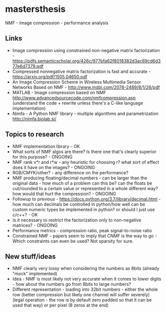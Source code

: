 # mastersthesis

NMF - Image compression - performance analysis

## Links
 * Image compression using constrained non-negative matrix factorization - https://pdfs.semanticscholar.org/426c/977bfa62f8018382d3ac69cd6d377e6d7379.pdf
 * Compressed nonnegative matrix factorization is fast and accurate - https://arxiv.org/pdf/1505.04650.pdf
 * An Image Compression Scheme in Wireless Multimedia Sensor Networks Based on NMF - http://www.mdpi.com/2078-2489/8/1/26/pdf
 * MATLAB - Image compression based on NMF http://www.advancedsourcecode.com/nmfcompression.asp (understand the code + rewrite unless there's a C-like language implementation)
 * Nimfa - A Python NMF library - multiple algorithms and parametrization http://nimfa.biolab.si/

## Topics to research
 * NMF implementation library - OK
 * What sorts of NMF algos are there? Is there one that's clearly superior for this purpose? - ONGOING
 * NMF rank v\*r and r\*w - any heuristic for choosing r? what sort of effect does it have on the images? - ONGOING
 * RGB/CMYK/other? - any difference on the performance?
 * NMF producing floating/decimal numbers - can be larger than the original data - how much of a problem can this be? can the floats be cut/rounded to a certain value or represented in a whole different way? how would that hurt the compression? - ONGOING
 * Followup to previous - https://docs.python.org/3.7/library/decimal.html - how much can decimals be controlled in python/how well can be custom numeric types be implemented in python? or should I just use c/c++? - OK
 * Is it necessary to restrict the factorization only to non-negative matrices? - ONGOING
 * Performance metrics - compression ratio, peak signal-to-noise ratio
 * Constrained NMF - papers seem to imply that CNMF is the way to go - Which constraints can even be used? Not sparsity for sure.

## New stuff/ideas
 * NMF clearly very lossy when considering the numbers as 8bits (already "mock" implemented)
 * Idea - NMF is most likely not very accurate when it comes to lower digits - how about the numbers go from 8bits to large numbers?
 * Different representation - loading into 32bit numbers - either the whole row (better compression but likely one channel will suffer severely) (legal operation - the row is by default zero padded so that it can be used that way) or per pixel (8 zeros at the end)
